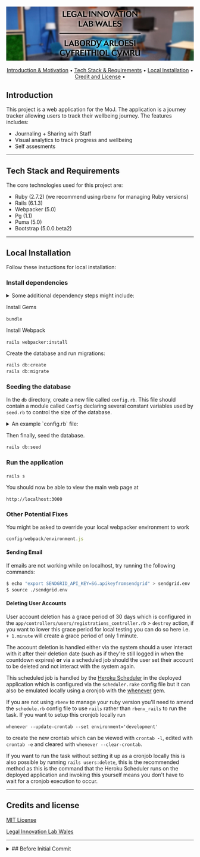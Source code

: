<p align="center">
  <img src="logo-header-svg.jpg">
</p>

<p align="center">
  <a href="#introduction">Introduction & Motivation</a> •
  <a href="#tech-stack-and-requirements">Tech Stack & Requirements</a> •
  <a href="#local-installation">Local Installation</a> •
    <a href="#credit-and-license">Credit and License</a> •
  <br>
</p>


## Introduction

This project is a web application for the MoJ. The application is a journey tracker allowing
users to track their wellbeing journey. The features includes:
* Journaling + Sharing with Staff
* Visual analytics to track progress and wellbeing
* Self assesments
 

---

## Tech Stack and Requirements

The core technologies used for this project are:

* Ruby (2.7.2) (we recommend using rbenv for managing Ruby versions)
* Rails (6.1.3)
* Webpacker (5.0)
* Pg (1.1)
* Puma (5.0)
* Bootstrap (5.0.0.beta2)

---
## Local Installation
Follow these instuctions for local installation:

### Install dependencies
<details>
<summary>Some additional dependency steps might include:</summary>

#### Postgres

```zsh
sudo apt install postgresql postgresql-contrib`
sudo apt install libpq-dev
```
Setup postgres local db

#### Node

```zsh
sudo apt install nodejs
sudo apt install npm
sudo npm install -g npm@latest
sudo npm install --global yarn
```
</details>

Install Gems

`bundle`

Install Webpack

`rails webpacker:install`

Create the database and run migrations:

```zsh
rails db:create
rails db:migrate
```

### Seeding the database

In the `db` directory, create a new file called `config.rb`. This file should contain a module called `Config` declaring several constant variables used by `seed.rb` to control the size of the database.

<details>
<summary>An example `config.rb` file:</summary>

```zsh
# db/config.rb
module Config
    TOTAL_USER_COUNT = 10
    WELLBEING_ASSESSMENTS_FOR_EACH_USER = 20
    JOURNAL_ENTRIES_FOR_EACH_USER = 5
    CONTACTS_FOR_EACH_USER = 5
    APPOINTMENTS_FOR_EACH_USER = 20
    PAST_APPOINTMENTS_FOR_EACH_USER = 20
    NOTES_COUNT = 100
    GOALS_FOR_EACH_USER = 10 # Half short-term, half long-term
    UPCOMING_AFFIRMATIONS = 5
    PAST_AFFIRMATIONS = 10
    SURVEY_RESPONSES = 15
    CONTACT_LOGS_FOR_EACH_TEAM_MEMBER = 20
end
```

</details>

Then finally, seed the database.

```zsh
rails db:seed
```

### Run the application

`rails s`

You should now be able to view the main web page at

``http://localhost:3000``

### Other Potential Fixes


You might be asked to override your local webpacker environment to work

```javascript
config/webpack/environment.js
```

#### Sending Email 

If emails are not working while on localhost, try running the following commands:

```zsh
$ echo "export SENDGRID_API_KEY=SG.apikeyfromsendgrid" > sendgrid.env
$ source ./sendgrid.env
```

#### Deleting User Accounts

User account deletion has a grace period of 30 days which is configured in the `app/controllers/users/registrations_controller.rb`
&gt; `destroy` action, if you want to lower this grace period for local testing you can do so here i.e. `+ 1.minute`
will create a grace period of only 1 minute.

The account deletion is handled either via the system should a user interact with it after their deletion date 
(such as if they're still logged in when the countdown expires) **or** via a scheduled job should the user set their account
to be deleted and not interact with the system again. 

This scheduled job is handled by the [Heroku Scheduler](https://devcenter.heroku.com/articles/scheduler) in the deployed
application which is configured via the `scheduler.rake` config file but it can also be emulated locally using a cronjob
with the [whenever](https://github.com/javan/whenever) gem. 

If you are not using `rbenv` to manage your ruby version you'll need to amend the `schedule.rb` config file to use `rails`
rather than `rbenv_rails` to run the task. If you want to setup this cronjob locally run 

`whenever --update-crontab --set environment='development'`

to create the new crontab which can be viewed with `crontab -l`, edited with `crontab -e` and cleared with 
`whenever --clear-crontab`.

If you want to run the task without setting it up as a cronjob locally this is also possible by running `rails users:delete`,
this is the recommended method as this is the command that the Heroku Scheduler runs on the deployed application and 
invoking this yourself means you don't have to wait for a cronjob execution to occur.

---


## Credits and license
[MIT License](https://github.com/Legal-Innovation-Lab-Wales/include-journey/blob/main/LICENSE)

[Legal Innovation Lab Wales](https://legaltech.wales/)


---
<details>
<summary>## Before Initial Commit</summary>

These were the steps taken to spin up the application before the initial commit.

```zsh
rbenv local 2.7.2

rails new include-journey -d=postgresql
```

update .gitignore

update gem file with devise, sassc, faker, rspec, factory_bot_rails
```zsh
bundle
rails g devise:install
````
Following this guide:

https://github.com/heartcombo/devise/wiki/How-to-Setup-Multiple-Devise-User-Models
 ```zsh
rails g devise staff
rails g devise user
```
Update routes, generate views, generate controllers, finish multi-user-model guide

 ```zsh
 rails g model Note content:text visible_to_user:boolean team_member:belongs_to user:references 

 rails g scaffold_controller Note 

 rails g model WellbeingMetric name:string type:string team_member:belongs_to 

 rails g model WbaSelf user:belongs_to 

 rails g model WbaSelfScore value:integer priority:integer wba_self:belongs_to wellbeing_metric:belongs_to 

 rails g model WbaSelfPermission wba_self:belongs_to team_member:belongs_to 

 rails g model WbaSelfViewLog wba_self:belongs_to team_member:belongs_to 

 rails g model WbaTeamMember team_member:belongs_to user:references 

 rails g model WbaTeamMemberScore value:integer priority:integer wba_team_member:belongs_to wellbeing_metric:belongs_to 

 rails g controller WellbeingMetrics; rails g controller WbaSelves; rails g controller WbaSelfScores; rails g controller WbaSelfPermissions; rails g controller WbaSelfViewLogs; rails g controller WbaTeamMembers; rails g controller WbaTeamMemberScores;
 
 rails db:create; rails db:migrate
 ```

Setup Repo
</details>
